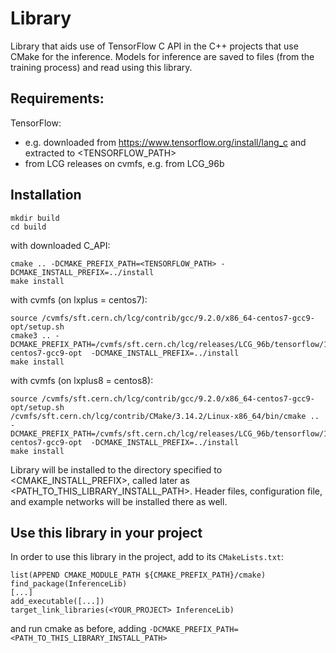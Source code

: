 # Library

Library that aids use of TensorFlow C API in the C++ projects that use CMake for the inference.
Models for inference are saved to files (from the training process) and read using this library.

## Requirements:

TensorFlow:
  - e.g. downloaded from https://www.tensorflow.org/install/lang_c and extracted to <TENSORFLOW_PATH>
  - from LCG releases on cvmfs, e.g. from LCG_96b 

## Installation


```
mkdir build
cd build
```

with downloaded C_API:
```
cmake .. -DCMAKE_PREFIX_PATH=<TENSORFLOW_PATH> -DCMAKE_INSTALL_PREFIX=../install
make install
```

with cvmfs (on lxplus = centos7):
```
source /cvmfs/sft.cern.ch/lcg/contrib/gcc/9.2.0/x86_64-centos7-gcc9-opt/setup.sh
cmake3 .. -DCMAKE_PREFIX_PATH=/cvmfs/sft.cern.ch/lcg/releases/LCG_96b/tensorflow/1.14.0/x86_64-centos7-gcc9-opt  -DCMAKE_INSTALL_PREFIX=../install
make install
```

with cvmfs (on lxplus8 = centos8):
```
source /cvmfs/sft.cern.ch/lcg/contrib/gcc/9.2.0/x86_64-centos7-gcc9-opt/setup.sh
/cvmfs/sft.cern.ch/lcg/contrib/CMake/3.14.2/Linux-x86_64/bin/cmake .. -DCMAKE_PREFIX_PATH=/cvmfs/sft.cern.ch/lcg/releases/LCG_96b/tensorflow/1.14.0/x86_64-centos7-gcc9-opt  -DCMAKE_INSTALL_PREFIX=../install
make install
```

Library will be installed to the directory specified to <CMAKE_INSTALL_PREFIX>, called later as <PATH_TO_THIS_LIBRARY_INSTALL_PATH>.
Header files, configuration file, and example networks will be installed there as well.

## Use this library in your project

In order to use this library in the project, add to its `CMakeLists.txt`:
```
list(APPEND CMAKE_MODULE_PATH ${CMAKE_PREFIX_PATH}/cmake)
find_package(InferenceLib)
[...]
add_executable([...])
target_link_libraries(<YOUR_PROJECT> InferenceLib)
```

and run cmake as before, adding `-DCMAKE_PREFIX_PATH=<PATH_TO_THIS_LIBRARY_INSTALL_PATH>`
